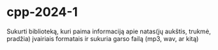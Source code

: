 # cpp-2024-1
Sukurti biblioteką, kuri paima informaciją apie natas(jų aukštis, trukmė, pradžia) įvairiais formatais ir sukuria garso failą (mp3, wav, ar kitą)
